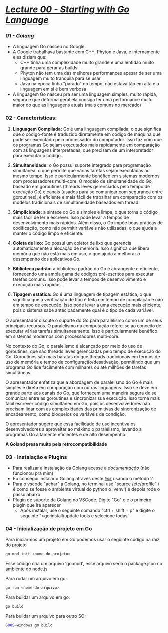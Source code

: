 # _[Lecture 00 - Starting with Go Language](https://www.youtube.com/watch?v=E-VNDPIVhs4)_


### _[01 - Golang](https://go.dev)_

- A linguagem Go nasceu no Google.
- A Google trabalhava bastante com C++, Phyton e Java, e internamente eles diziam que:
  -  C++ tinha uma complexidade muito grande e uma lentidão muito grande para gerar as builds
  - Phyton não tem uma das melhores performances apesar de ser uma linguagem muito tranquila para se usar
  - Java na época tinha "parado" no tempo, não estava tão em alta e a linguagem em si é bem verbosa
- A linguagem Go nasceu pra ser uma linguagem simples, muito rápida, segura e que deforma geral ela consiga ter uma performance muito maior do que as linguagens atuais (mais comuns no mercado)

### 02 - Caracteristicas: 
  1. <b>Linguagem Compilada:</b> Go é uma linguagem compilada, o que significa que o código-fonte é traduzido diretamente em código de máquina que pode ser executado pelo processador do computador. Isso faz com que os programas Go sejam executados mais rapidamente em comparação com as linguagens interpretadas, que precisam de um interpretador para executar o código.

  2. <b>Simultaneidade:</b> o Go possui suporte integrado para programação simultânea, o que permite que várias tarefas sejam executadas ao mesmo tempo. Isso é particularmente benéfico em sistemas modernos com processadores multi-core. O modelo de simultaneidade do Go, baseado em goroutines (threads leves gerenciados pelo tempo de execução Go) e canais (usados ​​para se comunicar com segurança entre goroutines), é eficiente e mais fácil de trabalhar em comparação com os modelos tradicionais de simultaneidade baseados em thread.

  3. <b>Simplicidade:</b> a sintaxe do Go é simples e limpa, o que torna o código mais fácil de ler e escrever. Isso pode levar a tempos de desenvolvimento mais rápidos. Além disso, o Go impõe boas práticas de codificação, como não permitir variáveis ​​não utilizadas, o que ajuda a manter o código limpo e eficiente.

  4. <b>Coleta de lixo:</b> Go possui um coletor de lixo que gerencia automaticamente a alocação de memória. Isso significa que libera memória que não está mais em uso, o que ajuda a melhorar o desempenho dos aplicativos Go.

  5. <b>Biblioteca padrão:</b> a biblioteca padrão do Go é abrangente e eficiente, fornecendo uma ampla gama de códigos pré-escritos para executar tarefas comuns. Isso pode levar a tempos de desenvolvimento e execução mais rápidos.

  6. <b>Tipagem estática:</b> Go é uma linguagem de tipagem estática, o que significa que a verificação de tipo é feita em tempo de compilação e não em tempo de execução. Isso pode levar a uma execução mais eficiente, pois o sistema sabe antecipadamente qual é o tipo de cada variável.

O apresentador discute o suporte do Go para paralelismo como um de seus principais recursos. O paralelismo na computação refere-se ao conceito de executar várias tarefas simultaneamente. Isso é particularmente benéfico em sistemas modernos com processadores multi-core.

No contexto do Go, o paralelismo é alcançado por meio do uso de goroutines, que são threads leves gerenciadas pelo tempo de execução do Go. Goroutines são mais baratas do que threads tradicionais em termos de uso de memória e tempo de configuração/desativação, permitindo que um programa Go lide facilmente com milhares ou até milhões de tarefas simultâneas.

O apresentador enfatiza que a abordagem de paralelismo do Go é mais simples e direta em comparação com outras linguagens. Isso se deve em grande parte aos canais do Go, que fornecem uma maneira segura de se comunicar entre as goroutines e sincronizar sua execução. Isso torna mais fácil escrever código simultâneo em Go, pois os desenvolvedores não precisam lidar com as complexidades das primitivas de sincronização de encadeamento, como bloqueios ou variáveis ​​de condição.

O apresentador sugere que essa facilidade de uso incentiva os desenvolvedores a aproveitar ao máximo o paralelismo, levando a programas Go altamente eficientes e de alto desempenho.

<b>A Goland presa muito pela retrocompatibilidade</b>

### 03 - Instalação e Plugins

 - Para realizar a instalação da Golang acesse a _[documentação](https://go.dev/dl/)_ (não funcionou pra mim)
 - Eu consegui instalar o Golang através deste _[link](https://linuxhint.com/install-go-ubuntu-2/#1)_ usando o método 2.
 - Para o vscode "achar" a Golang, no terminal use "source /etc/profile" ( é como se fosse o ambiente virtual do python o 'venv') e depois rode o passo abaixo
 - Plugin de suporte da Golang no VSCode. Digite "Go" e é o primeiro plugin que irá aparecer
    - Após instalar, use o seguinte comando "ctrl + shift + p" e digite o seguinte ">go:install/update tools e selecione todas'

### 04 - Inicialização de projeto em Go
Para iniciarmos um projeto em Go podemos usar o seguinte código na raiz do projeto

```bash
go mod init <nome-do-projeto>
```

Esse código cria um arquivo 'go.mod', esse arquivo seria o package.json no ambiente do node.js


Para rodar um arquivo em go: 
```bash
go run <nome-do-arquivo>
```

Para buildar um arquivo em go:
```bash
go build 
```

Para buildar um arquivo para outro SO:
```bash
GOOS=windows go build
```
